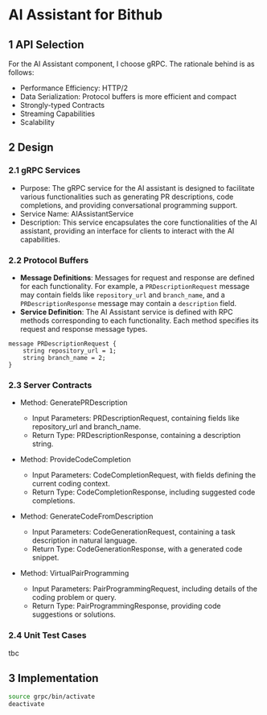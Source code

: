 # AI Assistant for Bithub

## 1 API Selection
For the AI Assistant component, I choose gRPC. The rationale behind is as follows:
* Performance Efficiency: HTTP/2
* Data Serialization: Protocol buffers is more efficient and compact
* Strongly-typed Contracts
* Streaming Capabilities
* Scalability

## 2 Design

### 2.1 gRPC Services
- Purpose: The gRPC service for the AI assistant is designed to facilitate various functionalities such as generating PR descriptions, code completions, and providing conversational programming support.
- Service Name: AIAssistantService
- Description: This service encapsulates the core functionalities of the AI assistant, providing an interface for clients to interact with the AI capabilities.

### 2.2 Protocol Buffers
- **Message Definitions**: Messages for request and response are defined for each functionality. For example, a `PRDescriptionRequest` message may contain fields like `repository_url` and `branch_name`, and a `PRDescriptionResponse` message may contain a `description` field.
- **Service Definition**: The AI Assistant service is defined with RPC methods corresponding to each functionality. Each method specifies its request and response message types.

```
message PRDescriptionRequest {
    string repository_url = 1;
    string branch_name = 2;
}
```

### 2.3 Server Contracts
- Method: GeneratePRDescription
	- Input Parameters: PRDescriptionRequest, containing fields like repository_url and branch_name.
	- Return Type: PRDescriptionResponse, containing a description string.

- Method: ProvideCodeCompletion
	- Input Parameters: CodeCompletionRequest, with fields defining the current coding context.
	- Return Type: CodeCompletionResponse, including suggested code completions.

- Method: GenerateCodeFromDescription
	- Input Parameters: CodeGenerationRequest, containing a task description in natural language.
	- Return Type: CodeGenerationResponse, with a generated code snippet.

- Method: VirtualPairProgramming
	- Input Parameters: PairProgrammingRequest, including details of the coding problem or query.
	- Return Type: PairProgrammingResponse, providing code suggestions or solutions.


### 2.4 Unit Test Cases
tbc

## 3 Implementation
```sh
source grpc/bin/activate
deactivate
```